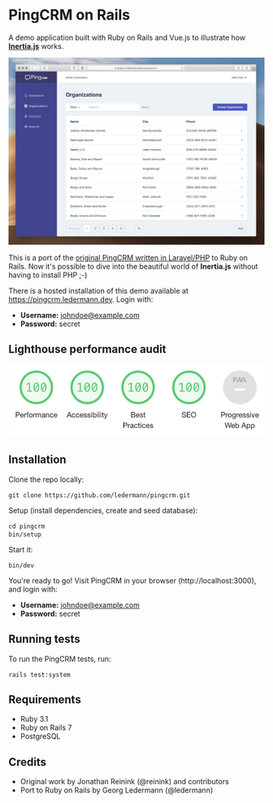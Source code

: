 # PingCRM on Rails

A demo application built with Ruby on Rails and Vue.js to illustrate how **[Inertia.js](https://inertiajs.com/)** works.

![Screenshot](screenshot.jpg)

This is a port of the [original PingCRM written in Laravel/PHP](https://github.com/inertiajs/pingcrm) to Ruby on Rails. Now it's possible to dive into the beautiful world of **Inertia.js** without having to install PHP ;-)

There is a hosted installation of this demo available at https://pingcrm.ledermann.dev. Login with:

- **Username:** johndoe@example.com
- **Password:** secret

## Lighthouse performance audit

![Lighthouse audit](lighthouse.png)


## Installation

Clone the repo locally:

```
git clone https://github.com/ledermann/pingcrm.git
```

Setup (install dependencies, create and seed database):

```
cd pingcrm
bin/setup
```

Start it:

```
bin/dev
```

You're ready to go! Visit PingCRM in your browser (http://localhost:3000), and login with:

- **Username:** johndoe@example.com
- **Password:** secret


## Running tests

To run the PingCRM tests, run:

```
rails test:system
```


## Requirements

- Ruby 3.1
- Ruby on Rails 7
- PostgreSQL


## Credits

* Original work by Jonathan Reinink (@reinink) and contributors
* Port to Ruby on Rails by Georg Ledermann (@ledermann)

